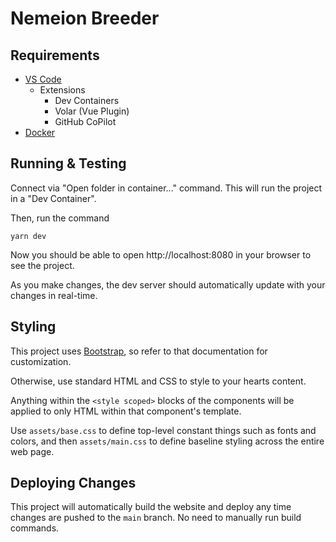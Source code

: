 # Nemeion Breeder

## Requirements

- [VS Code](https://code.visualstudio.com)
    - Extensions
        - Dev Containers
        - Volar (Vue Plugin)
        - GitHub CoPilot
- [Docker](https://www.docker.com/get-started/)

## Running & Testing

Connect via "Open folder in container..." command. This will run the project in a "Dev Container".

Then, run the command

```
yarn dev
```

Now you should be able to open http://localhost:8080 in your browser to see the project.

As you make changes, the dev server should automatically update with your changes in real-time.

## Styling

This project uses [Bootstrap](https://bootstrap-vue-next.github.io/bootstrap-vue-next/docs/components.html), so refer to that documentation for customization.

Otherwise, use standard HTML and CSS to style to your hearts content.

Anything within the `<style scoped>` blocks of the components will be applied to only HTML within that component's template.

Use `assets/base.css` to define top-level constant things such as fonts and colors, and then `assets/main.css` to define baseline styling across the entire web page.

## Deploying Changes

This project will automatically build the website and deploy any time changes are pushed to the `main` branch. No need to manually run build commands.

